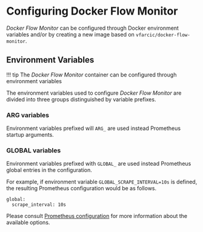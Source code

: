 # Configuring Docker Flow Monitor

*Docker Flow Monitor* can be configured through Docker environment variables and/or by creating a new image based on `vfarcic/docker-flow-monitor`.

## Environment Variables

!!! tip
	The *Docker Flow Monitor* container can be configured through environment variables

The environment variables used to configure *Docker Flow Monitor* are divided into three groups distinguished by variable prefixes.

### ARG variables

Environment variables prefixed will `ARG_` are used instead Prometheus startup arguments.

### GLOBAL variables

Environment variables prefixed with `GLOBAL_` are used instead Prometheus global entries in the configuration.

For example, if environment variable `GLOBAL_SCRAPE_INTERVAL=10s` is defined, the resulting Prometheus configuration would be as follows.

```
global:
  scrape_interval: 10s
```

Please consult [Prometheus configuration](https://prometheus.io/docs/operating/configuration/) for more information about the available options.